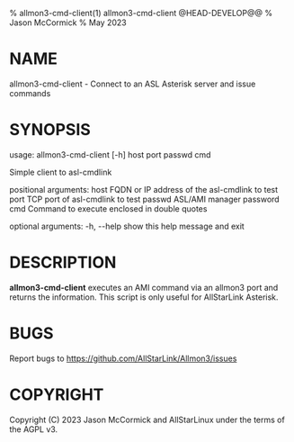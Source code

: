 % allmon3-cmd-client(1) allmon3-cmd-client @HEAD-DEVELOP@@
% Jason McCormick
% May 2023

# NAME
allmon3-cmd-client - Connect to an ASL Asterisk server and issue commands

# SYNOPSIS
usage: allmon3-cmd-client [-h] host port passwd cmd

Simple client to asl-cmdlink

positional arguments:
  host        FQDN or IP address of the asl-cmdlink to test
  port        TCP port of asl-cmdlink to test
  passwd      ASL/AMI manager password
  cmd         Command to execute enclosed in double quotes

optional arguments:
  -h, \-\-help  show this help message and exit

# DESCRIPTION
**allmon3-cmd-client** executes an AMI command 
via an allmon3 port and returns
the information. This script is only useful for
AllStarLink Asterisk.

# BUGS
Report bugs to https://github.com/AllStarLink/Allmon3/issues

# COPYRIGHT
Copyright (C) 2023 Jason McCormick and AllStarLinux
under the terms of the AGPL v3.


